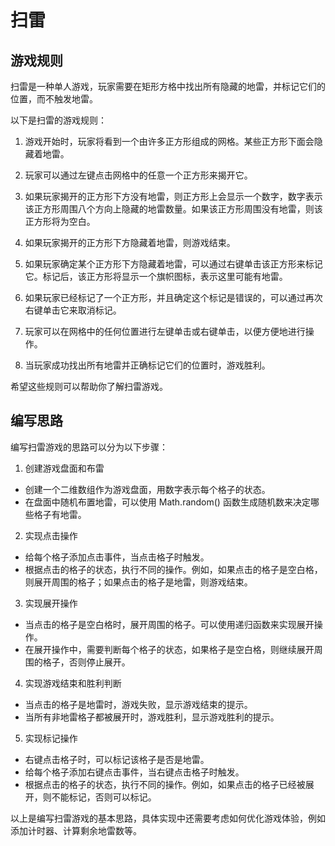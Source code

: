 # 扫雷

## 游戏规则

扫雷是一种单人游戏，玩家需要在矩形方格中找出所有隐藏的地雷，并标记它们的位置，而不触发地雷。

以下是扫雷的游戏规则：

1. 游戏开始时，玩家将看到一个由许多正方形组成的网格。某些正方形下面会隐藏着地雷。

2. 玩家可以通过左键点击网格中的任意一个正方形来揭开它。

3. 如果玩家揭开的正方形下方没有地雷，则正方形上会显示一个数字，数字表示该正方形周围八个方向上隐藏的地雷数量。如果该正方形周围没有地雷，则该正方形将为空白。

4. 如果玩家揭开的正方形下方隐藏着地雷，则游戏结束。

5. 如果玩家确定某个正方形下方隐藏着地雷，可以通过右键单击该正方形来标记它。标记后，该正方形将显示一个旗帜图标，表示这里可能有地雷。

6. 如果玩家已经标记了一个正方形，并且确定这个标记是错误的，可以通过再次右键单击它来取消标记。

7. 玩家可以在网格中的任何位置进行左键单击或右键单击，以便方便地进行操作。

8. 当玩家成功找出所有地雷并正确标记它们的位置时，游戏胜利。

希望这些规则可以帮助你了解扫雷游戏。

## 编写思路

编写扫雷游戏的思路可以分为以下步骤：

1. 创建游戏盘面和布雷

- 创建一个二维数组作为游戏盘面，用数字表示每个格子的状态。
- 在盘面中随机布置地雷，可以使用 Math.random() 函数生成随机数来决定哪些格子有地雷。

2. 实现点击操作

- 给每个格子添加点击事件，当点击格子时触发。
- 根据点击的格子的状态，执行不同的操作。例如，如果点击的格子是空白格，则展开周围的格子；如果点击的格子是地雷，则游戏结束。

3. 实现展开操作

- 当点击的格子是空白格时，展开周围的格子。可以使用递归函数来实现展开操作。
- 在展开操作中，需要判断每个格子的状态，如果格子是空白格，则继续展开周围的格子，否则停止展开。

4. 实现游戏结束和胜利判断

- 当点击的格子是地雷时，游戏失败，显示游戏结束的提示。
- 当所有非地雷格子都被展开时，游戏胜利，显示游戏胜利的提示。

5. 实现标记操作

- 右键点击格子时，可以标记该格子是否是地雷。
- 给每个格子添加右键点击事件，当右键点击格子时触发。
- 根据点击的格子的状态，执行不同的操作。例如，如果点击的格子已经被展开，则不能标记，否则可以标记。

以上是编写扫雷游戏的基本思路，具体实现中还需要考虑如何优化游戏体验，例如添加计时器、计算剩余地雷数等。
